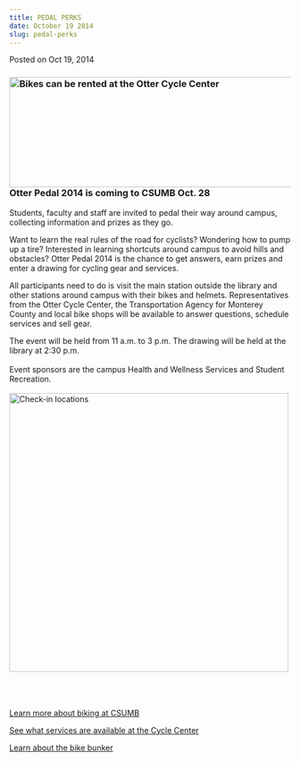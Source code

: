 ```yaml
---
title: PEDAL PERKS
date: October 19 2014
slug: pedal-perks
---
```


 



<span class="date">Posted on Oct 19, 2014    </span>
<h3><img alt="Bikes can be rented at the Otter Cycle Center" src="https://news.csumb.edu/sites/default/files/65/attachments/news/images/bikes.jpg" style="width:550px; height:197px; float:left">Otter Pedal 2014 is
coming to CSUMB Oct. 28</img></h3>
<p>Students, faculty and staff are invited to pedal their way
around campus, collecting information and prizes as they go.</p>
<p>Want to learn the real rules of the road for cyclists? Wondering
how to pump up a tire? Interested in learning shortcuts around
campus to avoid hills and obstacles? Otter Pedal 2014 is the chance
to get answers, earn prizes and enter a drawing for cycling gear
and services.</p>
<p>All participants need to do is visit the main station outside
the library and other stations around campus with their bikes and
helmets. Representatives from the Otter Cycle Center, the
Transportation Agency for Monterey County and local bike shops will
be available to answer questions, schedule services and sell
gear.</p>
<p>The event will be held from 11 a.m. to 3 p.m. The drawing will
be held at the library at 2:30 p.m.<br>
<br>
Event sponsors are the campus Health and Wellness Services and
Student Recreation.<br>
<br>
<img alt="Check-in locations" height="498" src="https://news.csumb.edu/sites/default/files/65/attachments/news/images/check-in_locations_for_web.jpg" width="500"/></br></br></br></br></p>
<p><a href="https://transportation.csumb.edu/biking" rel="nofollow">Learn more about biking at CSUMB</a></p>
<p><a href="https://activities.csumb.edu/otter-cycle-center" rel="nofollow">See what services are available at the Cycle
Center</a></p>
<p><a href="https://activities.csumb.edu/bike-bunker" rel="nofollow">Learn about the bike bunker</a></p>





 
